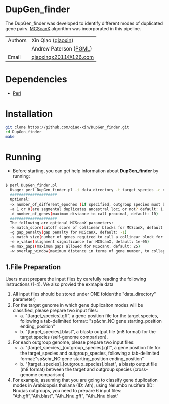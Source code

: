 # DupGen_finder
The DupGen_finder was developed to identify different modes of duplicated gene pairs. [MCScanX](http://chibba.pgml.uga.edu/mcscan2/) algorithm was incorporated in this pipeline.

| | |
| --- | --- |
| Authors | Xin Qiao ([qiaoxin](https://github.com/qiao-xin)) |
| | Andrew Paterson ([PGML](http://www.plantgenome.uga.edu)) |
| Email   | <qiaoxinqx2011@126.com> |

# Dependencies
- [Perl](https://www.perl.org)

# Installation
```bash
git clone https://github.com/qiao-xin/DupGen_finder.git
cd DupGen_finder
make
```

# Running
 - Before starting, you can get help information about **DupGen_finder** by running:
```bash
$ perl DupGen_finder.pl
  Usage: perl DupGen_finder.pl -i data_directory -t target_species -c outgroup_species(comma_delimited) -o output_directory
  #####################
  Optional:
  -x number_of_different_epoches (if specified, outgroup species must be provided in the order of divergence from the target species(most recent first), default: 1, only consider the transposed duplications that occurred after the divergence between target species and all outgroups )
  -a 1 or 0(are segmental duplicates ancestral loci or not? default: 1, yes)
  -d number_of_genes(maximum distance to call proximal, default: 10)
  #####################
  The following are optional MCScanX parameters:
  -k match_score(cutoff score of collinear blocks for MCScanX, default: 50)
  -g gap_penalty(gap penalty for MCScanX, default: -1)
  -s match_size(number of genes required to call a collinear block for MCScanX, default: 5)
  -e e_value(alignment significance for MCScanX, default: 1e-05)
  -m max_gaps(maximum gaps allowed for MCScanX, default: 25)
  -w overlap_window(maximum distance in terms of gene number, to collapse BLAST matches for MCScanX, default: 5)
```

## 1.File Preparation
Users must prepare the input files by carefully reading the following instructions (1-4). We also provied the exmaple data 

1. All input files should be stored under ONE folder(the "data_directory" parameter)
2. For the target genome in which gene duplicaiton modes will be classified, please prepare two input files:
   - a. "[target_species].gff", a gene position file for the target species, following a tab-delimited format: "sp&chr_NO      gene    starting_position       ending_position"
   - b. "[target_species].blast", a blastp output file (m8 format) for the target species (self-genome comparison).
3. For each outgroup genome, please prepare two input files:
   - a. "[target_species]_[outgroup_species].gff", a gene position file for the target_species and outgroup_species, following a tab-delimited format:"sp&chr_NO      gene    starting_position       ending_position"
   - b. "[target_species]_[outgroup_species].blast", a blastp output file (m8 format) between the target and outgroup species (cross-genome comparison).
4. For example, assuming that you are going to classify gene duplication modes in Arabidopsis thaliana (ID: Ath), using Nelumbo nucifera (ID: Nnu)as outgroups, you need to prepare 6 input files: "Ath.gff","Ath.blast", "Ath_Nnu.gff", "Ath_Nnu.blast"
